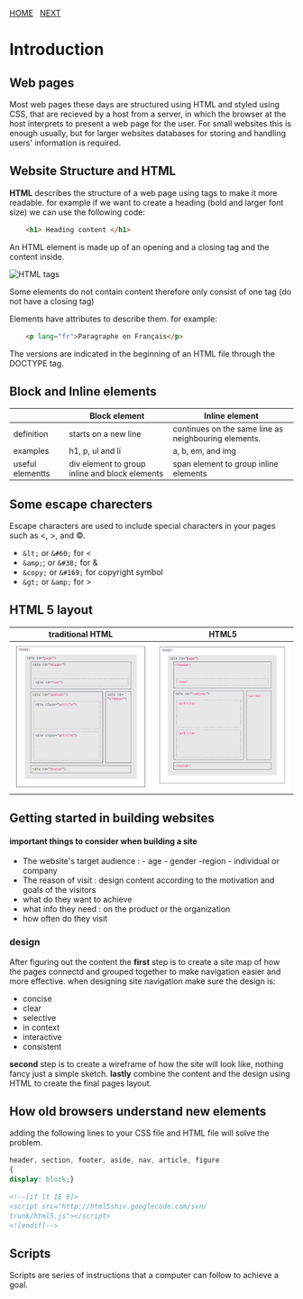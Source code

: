 [HOME](https://dinaalsaid.github.io/reading-notes/)  &nbsp; [NEXT](https://dinaalsaid.github.io/reading-notes/) 


# Introduction 
## Web pages

Most web pages these days are structured using HTML and styled using CSS, that are recieved by a host from a server, in which the browser at the host interprets to present a web page for the user.
For small websites this is enough usually, but for larger websites databases for storing and handling users' information is required.

## Website Structure and HTML

**HTML** describes the structure of a web page using tags to make it more readable.
for example if we want to create a heading (bold and larger font size) we can use the following code:

````HTML
    <h1> Heading content </h1>
````
An HTML element is made up of an opening and a closing tag and the content inside.

![HTML tags](https://lh3.googleusercontent.com/proxy/lqnjNsaaTJG9OVuTpxYPPm6hxiq3ZPQh1TGCzMUcXAX9ZCmn_MN_QRQDh7ElqsIz16Il8VsSxSPYNronkmCMfmx9hUqkkpYPDNjzY6S39yA)

Some elements do not contain content therefore only consist of one tag (do not have a closing tag)


Elements have attributes to describe them. for example:

````HTML
    <p lang="fr">Paragraphe en Français</p>
````

<!-- ## HTML versions

* HTML4 : released in 1997
* XHTML : releaased in 2000
* HTML5 : released in 2000 and is the one commonly used recently. -->
The versions are indicated in the beginning of an HTML file through the DOCTYPE tag.

## Block and Inline elements 

&nbsp;|Block element|Inline element
--------|------|-----------
definition|starts on a new line | continues on the same line as neighbouring elements.
examples| h1, p, ul and li |a, b, em, and img
useful elementts|div element to group inline and block elements |span element to group inline elements

## Some escape charecters
Escape characters are used to include special characters in your pages such as <, >, and ©.

* `&lt;` or `&#60;` for <
* `&amp;`; or `&#38;` for &
* `&copy;` or `&#169;` for copyright symbol
* `&gt;` or `&amp;` for >

## HTML 5 layout 

**traditional HTML**| **HTML5**
------|--------
![trad html](images/traditional-html.PNG)|![html](images/html5.PNG)


## Getting started in building websites

#### important things to consider when building a site 

* The website's target audience : - age - gender -region  - individual or company 
* The reason of visit : design content according to the motivation and goals of the visitors
* what do they want to achieve 
* what info they need : on the product or the organization 
* how often do they visit 

### design 

After figuring out the content the **first** step is to create a site map of how the pages connectd and grouped together to make navigation easier and more effective.
when designing site navigation make sure the design is:
 * concise 
 * clear 
 * selective
 * in context 
 * interactive
 * consistent

**second** step is to create a wireframe of how the site will look like, nothing fancy just a simple sketch.
**lastly** combine the content and the design using HTML to create the final pages layout.




## How old browsers understand new elements

adding the following lines to your CSS file and HTML file will solve the problem.
```CSS
header, section, footer, aside, nav, article, figure
{
display: block;}
```
```HTML
<!--[if lt IE 9]>
<script src="http://html5shiv.googlecode.com/svn/
trunk/html5.js"></script>
<![endif]-->
```

## Scripts 

Scripts are series of instructions that a computer can follow to achieve a goal.